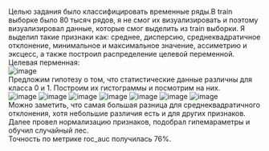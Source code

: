 Целью задания было классифицировать временные ряды.В train выборке было 80 тысяч рядов, я не смог их визуализировать и поэтому визуализировал данные, которые смог выделить из train выборки. Я выделил такие признаки как: среднее, дисперсию, среднеквадратичное отклонение, минимальное и максимальное значение, ассиметрию и эксцесc, а также построил распределение целевой переменной.<br />
Целевая перменная:<br />
![image](https://github.com/user-attachments/assets/e21e9ea1-24d1-4865-9796-5c3f29139d02)<br />
Предложим гипотезу о том, что статистические данные различны для класса 0 и 1. Построим их гистограммы и посмотрим на них.<br />
![image](https://github.com/user-attachments/assets/e72e03df-4848-4c25-8a85-e2b84b5c5fe2)
![image](https://github.com/user-attachments/assets/ec9d4e4b-b987-41f5-b12e-7c457f7594f5)
![image](https://github.com/user-attachments/assets/e4d51b5a-9f96-4b2b-9bb1-2d05a8f5e972)
![image](https://github.com/user-attachments/assets/2fd8db1b-2e69-425f-b313-2e5374c8e921)
![image](https://github.com/user-attachments/assets/3810e29e-8900-489b-a3fa-976f983510ec)
![image](https://github.com/user-attachments/assets/5c3b5df9-9668-40a7-b4fc-7a98f444be05)
![image](https://github.com/user-attachments/assets/9f74ff38-7949-40b4-a7ac-f8882e8b917e)<br />
Можно заметить, что самая большая разница для среднеквадратичного отклонения, хотя небольшие различия есть и для других признаков.
Далее провел нормализацию признаков, подобрал гипемараметры и обучил случайный лес.<br /> 
Точность по метрике roc_auc получилась 76%.





